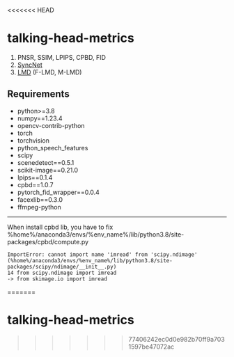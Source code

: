<<<<<<< HEAD
# talking-head-metrics
1. PNSR, SSIM, LPIPS, CPBD, FID
2. [SyncNet](https://github.com/joonson/syncnet_python)
3. [LMD](https://arxiv.org/abs/1803.10404) (F-LMD, M-LMD)

## Requirements
- python>=3.8
- numpy==1.23.4
- opencv-contrib-python
- torch
- torchvision
- python_speech_features
- scipy
- scenedetect==0.5.1
- scikit-image==0.21.0
- lpips==0.1.4
- cpbd==1.0.7
- pytorch_fid_wrapper==0.0.4
- facexlib==0.3.0
- ffmpeg-python

---
When install cpbd lib, you have to fix %home%/anaconda3/envs/%env_name%/lib/python3.8/site-packages/cpbd/compute.py
```
ImportError: cannot import name 'imread' from 'scipy.ndimage' (%home%/anaconda3/envs/%env_name%/lib/python3.8/site-packages/scipy/ndimage/__init__.py)
14 from scipy.ndimage import imread
-> from skimage.io import imread
```
=======
# talking-head-metrics
>>>>>>> 77406242ec0d0e982b70ff9a7031597be47072ac
